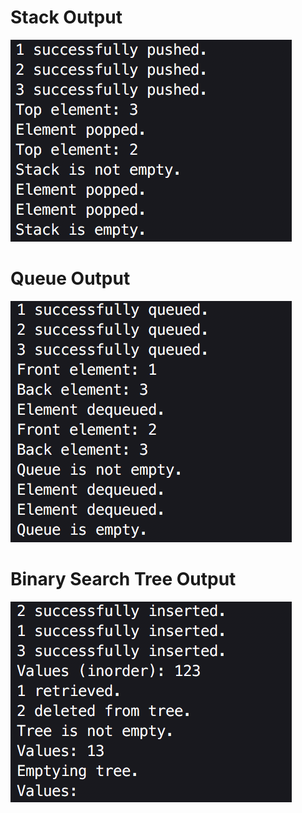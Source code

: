 # Stack Output
![stack output](https://github.com/CSUF-ACM/acm-epp-review/blob/master/Data%20Structure%20Utilization/imgs/stack_output.png)  
# Queue Output
![queue output](https://github.com/CSUF-ACM/acm-epp-review/blob/master/Data%20Structure%20Utilization/imgs/queue_output.png)  
# Binary Search Tree Output
![bst output](https://github.com/CSUF-ACM/acm-epp-review/blob/master/Data%20Structure%20Utilization/imgs/bst_output.png)
